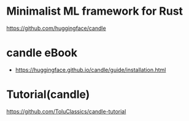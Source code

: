 # Minimalist ML framework for Rust  

https://github.com/huggingface/candle


# candle eBook

- https://huggingface.github.io/candle/guide/installation.html

# Tutorial(candle)

https://github.com/ToluClassics/candle-tutorial
